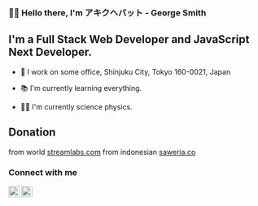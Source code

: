 ### 👋🏻 Hello there, I'm  アキクヘバット - George Smith 

## I'm a Full Stack Web Developer and JavaScript Next Developer.

- 💼 I work on some office, Shinjuku City, Tokyo 160-0021, Japan

- 📚 I'm currently learning everything.

- 👨‍🔬 I'm currently science physics.
## Donation
from world [streamlabs.com](https://streamlabs/donate/georgesmith)
from indonesian [saweria.co](https://saweria.co/georgesmith)

### Connect with me

[<img align="left" alt="George Smith | Facebook" width="22px" src="https://cdn.jsdelivr.net/npm/simple-icons@v3/icons/facebook.svg" />][facebook]

[<img align="left" alt="George Smith | Github" width="22px" src="https://cdn.jsdelivr.net/npm/simple-icons@v3/icons/github.svg" />][github]

<br/>

[github]: https://github.com/georgeSyntax/

[facebook]: https://web.facebook.com/people/George-Smith/100082252668821/?refsrc=deprecated
